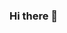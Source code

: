 ### Hi there 👋

<!--
**Enchear/Enchear** is a ✨ _special_ ✨ repository because its `README.md` (this file) appears on your GitHub profile.

Here are some ideas to get you started:

Hello everyone, my name is raniery miguel I am a student at the Federal Institute of Tocantins (IFTO) campus Palmas, I take a course in Internet Systems and I hope to be able to add to my knowledge.


<p align="center">
  <img src="https://github-readme-stats.vercel.app/api?username=Enchear&show_icons=true&title_color=fff&icon_color=00d9ff&text_color=c9d1d9&bg_color=161b22" alt="Enchear" height="168px"/>
  <img src="https://github-readme-stats.vercel.app/api/top-langs/?username=Enchear&layout=compact&show_icons=true&title_color=fff&icon_color=fff&text_color=c9d1d9&bg_color=161b22" alt="Top langs" height="168px" />
</p>
